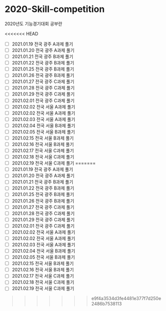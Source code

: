 # 2020-Skill-competition
2020년도 기능경기대회 공부란

<<<<<<< HEAD
- [ ] 2021.01.19 전국 광주 A과제 풀기 
- [ ] 2021.01.20 전국 광주 A과제 풀기
-[ ] 2021.01.21 전국 광주 B과제 풀기
-[ ] 2021.01.22 전국 광주 B과제 풀기
-[ ] 2021.01.25 전국 광주 B과제 풀기
-[ ] 2021.01.26 전국 광주 B과제 풀기
-[ ] 2021.01.27 전국 광주 C과제 풀기
-[ ] 2021.01.28 전국 광주 C과제 풀기
-[ ] 2021.01.29 전국 광주 C과제 풀기
-[ ] 2021.02.01 전국 광주 C과제 풀기
-[ ] 2021.02.02 전국 서울 A과제 풀기
-[ ] 2021.02.02 전국 서울 A과제 풀기
-[ ] 2021.02.03 전국 서울 A과제 풀기
-[ ] 2021.02.04 전국 서울 B과제 풀기
-[ ] 2021.02.05 전국 서울 B과제 풀기
-[ ] 2021.02.15 전국 서울 B과제 풀기
-[ ] 2021.02.16 전국 서울 B과제 풀기
-[ ] 2021.02.17 전국 서울 C과제 풀기
-[ ] 2021.02.18 전국 서울 C과제 풀기
-[ ] 2021.02.19 전국 서울 C과제 풀기
=======
- [ ] 2021.01.19 전국 광주 A과제 풀기
- [ ] 2021.01.20 전국 광주 A과제 풀기 
- [ ] 2021.01.21 전국 광주 B과제 풀기
- [ ] 2021.01.22 전국 광주 B과제 풀기
- [ ] 2021.01.25 전국 광주 B과제 풀기
- [ ] 2021.01.26 전국 광주 B과제 풀기
- [ ] 2021.01.27 전국 광주 C과제 풀기
- [ ] 2021.01.28 전국 광주 C과제 풀기
- [ ] 2021.01.29 전국 광주 C과제 풀기
- [ ] 2021.02.01 전국 광주 C과제 풀기
- [ ] 2021.02.02 전국 서울 A과제 풀기
- [ ] 2021.02.02 전국 서울 A과제 풀기
- [ ] 2021.02.03 전국 서울 A과제 풀기
- [ ] 2021.02.04 전국 서울 B과제 풀기
- [ ] 2021.02.05 전국 서울 B과제 풀기
- [ ] 2021.02.15 전국 서울 B과제 풀기
- [ ] 2021.02.16 전국 서울 B과제 풀기
- [ ] 2021.02.17 전국 서울 C과제 풀기
- [ ] 2021.02.18 전국 서울 C과제 풀기
- [ ] 2021.02.19 전국 서울 C과제 풀기
>>>>>>> e9f4a3534d3fe4481e377f7d250e2486b7538113



